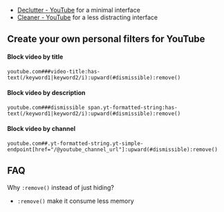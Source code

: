 - [Declutter - YouTube](https://raw.githubusercontent.com/thealex-br/web-declutter/refs/heads/main/YouTube.txt) for a minimal interface
- [Cleaner - YouTube](https://raw.githubusercontent.com/thealex-br/web-declutter/refs/heads/main/CleanerYouTube.txt) for a less distracting interface

## Create your own personal filters for YouTube
#### Block video by title
`youtube.com###video-title:has-text(/keyword1|keyword2/i):upward(#dismissible):remove()`
#### Block video by description
`youtube.com###dismissible span.yt-formatted-string:has-text(/keyword1|keyword2/i):upward(#dismissible):remove()`
#### Block video by channel
`youtube.com##.yt-formatted-string.yt-simple-endpoint[href="/@youtube_channel_url"]:upward(#dismissible):remove()`

## FAQ
Why `:remove()` instead of just hiding?
- `:remove()` make it consume less memory
